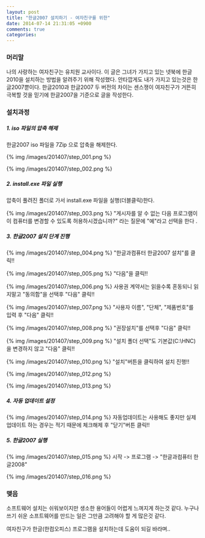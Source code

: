 ```yaml
---
layout: post
title: "한글2007 설치하기 - 여자친구를 위한"
date: 2014-07-14 21:31:05 +0900
comments: true
categories: 
---
```


### 머리말
나의 사랑하는 여자친구는 유치원 교사이다.
이 글은 그녀가 가지고 있는 넷북에 한글2010을 설치하는 방법을 알려주기 위해 작성했다.
안타깝게도 내가 가지고 있는것은 한글2007뿐이다.
한글2010과 한글2007 두 버전의 차이는 센스쟁이 여자친구가 거뜬히 극복할 것을 믿기에
한글2007을 기준으로 글을 작성한다.

### 설치과정

##### 1. iso 파일의 압축 해제

<p>
한글2007 iso 파일을 7Zip 으로 압축을 해제한다.
</p>
<p>
{% img /images/201407/step_001.png %}<br/ >
</p>
<p>
{% img /images/201407/step_002.png %}
</p>

##### 2. install.exe 파일 실행
<p>압축이 풀려진 폴더로 가서 install.exe 파일을 실행(더블클릭)한다.</p>

<p>
{% img /images/201407/step_003.png %}
"게시자를 알 수 없는 다음 프로그램이 이 컴퓨터를 변경할 수 있도록 허용하시겠습니까?" 라는 질문에 "예"라고 선택을 한다
.</p>

##### 3. 한글2007 설치 단계 진행
<p>
{% img /images/201407/step_004.png %}
"한글과컴퓨터 한글2007 설치"를 클릭!!
</p>

<p>
{% img /images/201407/step_005.png %}
"다음"을 클릭!!
</p>

<p>
{% img /images/201407/step_006.png %}
사용권 계약서는 읽을수록 혼동되니 읽지말고 "동의함"을 선택후 "다음" 클릭!!
</p>

<p>
{% img /images/201407/step_007.png %}
"사용자 이름", "단체", "제품번호"를 입력 후 "다음" 클릭!!
</p>

<p>
{% img /images/201407/step_008.png %}
"권장설치"를 선택후 "다음" 클릭!!
</p>

<p>
{% img /images/201407/step_009.png %}
"설치 폴더 선택"도 기본값(C:\HNC)을 변경하지 않고 "다음" 클릭!! 
</p>

<p>
{% img /images/201407/step_010.png %}
"설치"버튼을 클릭하여 설치 진행!!
</p>

<p>
{% img /images/201407/step_012.png %}
</p>
<p>
{% img /images/201407/step_013.png %}
</p>

##### 4. 자동 업데이트 설정
<p>
{% img /images/201407/step_014.png %}
자동업데이트는 사용해도 좋지만 실제 업데이트 하는 경우는 적기 때문에 체크해제 후 "닫기"버튼 클릭!!
</p>

##### 5. 한글2007 실행

<p>
{% img /images/201407/step_015.png %}
시작 -> 프로그램 -> "한글과컴퓨터 한글2008"
</p>

<p>
{% img /images/201407/step_016.png %}
</p>

### 맺음
소프트웨어 설치는 쉬워보이지만 생소한 용어들이 어렵게 느껴지게 하는것 같다.
누구나 쓰기 쉬운 소프트웨어를 만드는 일은 그만큼 고려해야 할 게 많은것 같다.

여자친구가 한글(한컴오피스) 프로그램을 설치하는데 도움이 되길 바라며..

